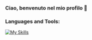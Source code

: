 ### Ciao, benvenuto nel mio profilo 👋

### Languages and Tools:
[![My Skills](https://skillicons.dev/icons?i=js,html,css,react,java,php,kotlin,nextjs,git,unity,idea,mysql,nodejs,vscode,tailwind&perline=8)](https://riccardomoi.it)

